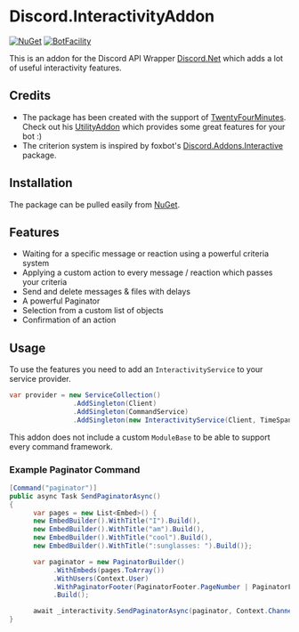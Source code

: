 # Discord.InteractivityAddon

[![NuGet](https://img.shields.io/nuget/vpre/Discord.InteractivityAddon.svg?style=plastic)](https://www.nuget.org/packages/Discord.InteractivityAddon)
[![BotFacility](https://img.shields.io/discord/512366986383065088.svg?style=flat-square&label=discord)](https://discord.gg/gAmSyVD)

This is an addon for the Discord API Wrapper [Discord.Net](https://github.com/discord-net/Discord.Net) which adds a lot of useful interactivity features.

## Credits
 - The package has been created with the support of [TwentyFourMinutes](https://github.com/TwentyFourMinutes). Check out his [UtilityAddon](https://github.com/TwentyFourMinutes/Discord.UtilityAddon) which provides some great features for your bot :)
 - The criterion system is inspired by foxbot's [Discord.Addons.Interactive](https://github.com/foxbot/Discord.Addons.Interactive) package.

## Installation
The package can be pulled easily from [NuGet](https://www.nuget.org/packages/Discord.InteractivityAddon).

## Features
 - Waiting for a specific message or reaction using a powerful criteria system
 - Applying a custom action to every message / reaction which passes your criteria
 - Send and delete messages & files with delays
 - A powerful Paginator
 - Selection from a custom list of objects
 - Confirmation of an action
 
## Usage
To use the features you need to add an `InteractivityService` to your service provider.

```cs
var provider = new ServiceCollection()
                .AddSingleton(Client)
                .AddSingleton(CommandService)
                .AddSingleton(new InteractivityService(Client, TimeSpan.FromMinutes(3)))
```
This addon does not include a custom `ModuleBase` to be able to support every command framework.

### Example Paginator Command
```cs
[Command("paginator")]
public async Task SendPaginatorAsync()
{
      var pages = new List<Embed>() {
      new EmbedBuilder().WithTitle("I").Build(),
      new EmbedBuilder().WithTitle("am").Build(),
      new EmbedBuilder().WithTitle("cool").Build(),
      new EmbedBuilder().WithTitle(":sunglasses: ").Build()};

      var paginator = new PaginatorBuilder()
           .WithEmbeds(pages.ToArray())
           .WithUsers(Context.User)
           .WithPaginatorFooter(PaginatorFooter.PageNumber | PaginatorFooter.Users)
           .Build();

      await _interactivity.SendPaginatorAsync(paginator, Context.Channel, TimeSpan.FromMinutes(2));
}
```
